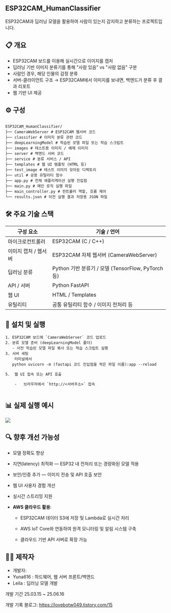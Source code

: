 

## **ESP32CAM_HumanClassifier**

ESP32CAM과 딥러닝 모델을 활용하여 사람이 있는지 감지하고 분류하는 프로젝트입니다.




## 📋 개요

- ESP32CAM 보드를 이용해 실시간으로 이미지를 캡처  
- 딥러닝 기반 이미지 분류기를 통해 "사람 있음" vs "사람 없음" 구분  
- 사람인 경우, 해당 인물의 감정 분류 
- 서버-클라이언트 구조 → ESP32CAM에서 이미지를 보내면, 백엔드가 분류 후 결과 리포트  
- 웹 기반 UI 제공 






## ⚙ 구성


```

ESP32CAM_HumanClassifier/  
├── CameraWebServer # ESP32CAM 웹서버 코드  
├── classifier # 이미지 분류 관련 코드  
├── deepLearningModel # 학습된 모델 파일 또는 학습 스크립트  
├── images # 테스트용 이미지 / 예제 이미지  
├── server # 백엔드 서버 코드  
├── service # 분류 서비스 / API  
├── templates # 웹 UI 템플릿 (HTML 등)  
├── test_image # 테스트 이미지 모아둔 디렉토리  
├── util # 공용 유틸리티 함수  
├── app.py # 전체 애플리케이션 실행 진입점  
├── main.py # 메인 로직 실행 파일  
├── main_controller.py # 컨트롤러 역할, 흐름 제어  
└── results.json # 이전 실행 결과 저장용 JSON 파일

```






## 🛠 주요 기술 스택

| 구성 요소 | 기술 / 언어 |
|------------|-------------------|
| 마이크로컨트롤러 | ESP32CAM (C / C++) |
| 이미지 캡처 / 웹서버 | ESP32CAM 자체 웹서버 (CameraWebServer) |
| 딥러닝 분류 | Python 기반 분류기 / 모델 (TensorFlow, PyTorch 등) |
| API / 서버 | Python FastAPI |
| 웹 UI | HTML / Templates |
| 유틸리티 | 공통 유틸리티 함수 / 이미지 전처리 등 |




## 🚀 설치 및 실행
```
1. ESP32CAM 보드에 `CameraWebServer` 코드 업로드  
2. 분류 모델 준비 (deepLearningModel 폴더)  
   - 사전 학습된 모델 파일 복사 또는 학습 스크립트 실행  
3. 서버 세팅  
	터미널에서 
   python uvicorn -m (fastapi 코드 진입점을 적은 파일 이름):app --reload

5.  웹 UI 접속 또는 API 호출
    
    -   브라우저에서 `http://<서버주소>` 접속
        
```


## 📊 실제 실행 예시 

![](https://blog.kakaocdn.net/dna/bdO0uJ/btsO4QBRKv1/AAAAAAAAAAAAAAAAAAAAANDdbPOQduerrC651Wv_XclvQ6CwxgiS_Bu-2p1RawGA/img.png?credential=yqXZFxpELC7KVnFOS48ylbz2pIh7yKj8&expires=1759244399&allow_ip=&allow_referer=&signature=VD%2B6odWdT%2F95ZeSYZrdlXvSfTbI%3D)
    




## 🔍 향후 개선 가능성

-   모델 정확도 향상 
    
-   지연(latency) 최적화 — ESP32 내 전처리 또는 경량화된 모델 적용
    
-   보안/인증 추가 — 이미지 전송 및 API 호출 보안
    
-   웹 UI 사용자 경험 개선
    
-   실시간 스트리밍 지원

- **AWS 클라우드 활용**:

	-  ESP32CAM 데이터 S3에 저장 및 Lambda로 실시간 처리
    
	-   AWS IoT Core와 연동하여 원격 모니터링 및 알림 시스템 구축
    
	-   클라우드 기반 API 서버로 확장 가능
    





## 🙋‍♀️ 제작자

-   개발자:
-   Yuna616 : 하드웨어, 웹 서버 프론트/백엔드
-    Leila : 딥러닝 모델 개발
    
개발 기간  25.03.15 ~ 25.06.16

개발 기록 블로그: https://lovebotw049.tistory.com/15
